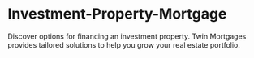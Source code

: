 # Investment-Property-Mortgage
Discover options for financing an investment property. Twin Mortgages provides tailored solutions to help you grow your real estate portfolio.

